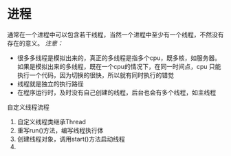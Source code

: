 # 进程
通常在一个进程中可以包含若干线程，当然一个进程中至少有一个线程，不然没有存在的意义。
*注意：*
- 很多多线程是模拟出来的，真正的多线程是指多个cpu，既多核，如服务器。
如果是模拟出来的多线程，既在一个cpu的情况下，在同一时间点，cpu
只能执行一个代码，因为切换的很快，所以就有同时执行的错觉
- 线程就是独立的执行路径
- 在程序运行时，及时没有自己创建的线程，后台也会有多个线程，如主线程

自定义线程流程
1. 自定义线程类继承Thread
2. 重写run()方法，编写线程执行体
3. 创建线程对象，调用start()方法启动线程
4. 
